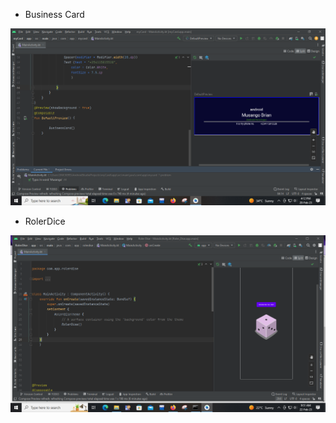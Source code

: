 - Business Card
<img src="./images/businesscard.png">

- RolerDice
<img src="./images/rolerDice.png">